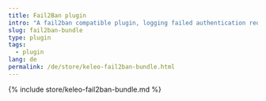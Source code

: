 ```yaml
---
title: Fail2Ban plugin
intro: "A fail2ban compatible plugin, logging failed authentication requests"
slug: fail2ban-bundle
type: plugin
tags:
  - plugin
lang: de
permalink: /de/store/keleo-fail2ban-bundle.html
---
```


{% include store/keleo-fail2ban-bundle.md %}
